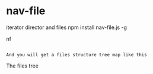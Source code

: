 # nav-file
iterator director and files
npm install nav-file.js -g

nf
```

And you will get a files structure tree map like this
```
The files tree 